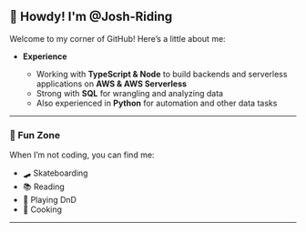 ## 👋 Howdy! I'm @Josh-Riding

Welcome to my corner of GitHub! Here’s a little about me:

* **Experience**

  * Working with **TypeScript & Node** to build backends and serverless applications on **AWS & AWS Serverless**
  * Strong with **SQL** for wrangling and analyzing data
  * Also experienced in **Python** for automation and other data tasks

---

### 🎉 Fun Zone

When I’m not coding, you can find me:

* 🛹 Skateboarding
* 📚 Reading
* 🎲 Playing DnD
* 🍳 Cooking

---
